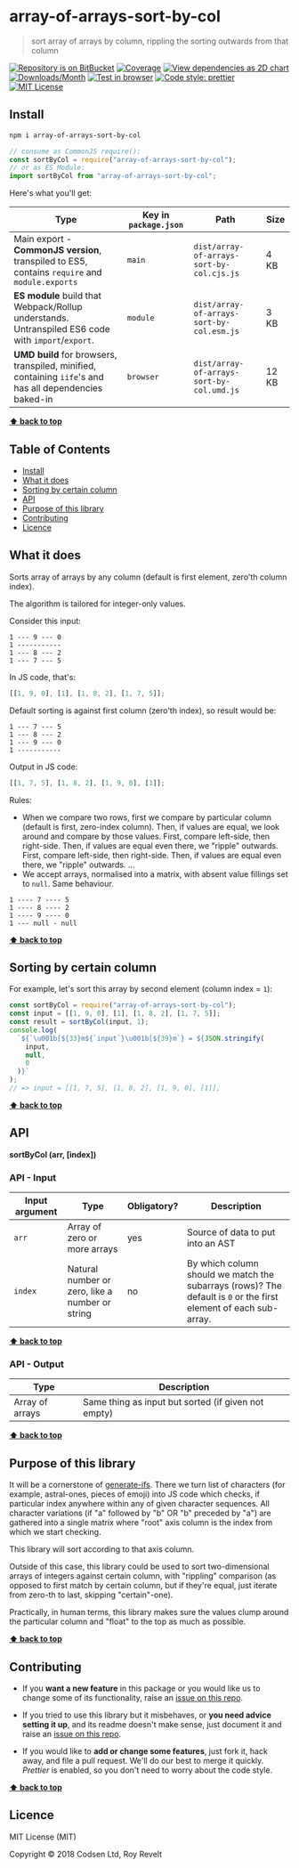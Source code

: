 # array-of-arrays-sort-by-col

> sort array of arrays by column, rippling the sorting outwards from that column

[![Repository is on BitBucket][bitbucket-img]][bitbucket-url]
[![Coverage][cov-img]][cov-url]
[![View dependencies as 2D chart][deps2d-img]][deps2d-url]
[![Downloads/Month][downloads-img]][downloads-url]
[![Test in browser][runkit-img]][runkit-url]
[![Code style: prettier][prettier-img]][prettier-url]
[![MIT License][license-img]][license-url]

## Install

```bash
npm i array-of-arrays-sort-by-col
```

```js
// consume as CommonJS require():
const sortByCol = require("array-of-arrays-sort-by-col");
// or as ES Module:
import sortByCol from "array-of-arrays-sort-by-col";
```

Here's what you'll get:

| Type                                                                                                    | Key in `package.json` | Path                                      | Size  |
| ------------------------------------------------------------------------------------------------------- | --------------------- | ----------------------------------------- | ----- |
| Main export - **CommonJS version**, transpiled to ES5, contains `require` and `module.exports`          | `main`                | `dist/array-of-arrays-sort-by-col.cjs.js` | 4 KB  |
| **ES module** build that Webpack/Rollup understands. Untranspiled ES6 code with `import`/`export`.      | `module`              | `dist/array-of-arrays-sort-by-col.esm.js` | 3 KB  |
| **UMD build** for browsers, transpiled, minified, containing `iife`'s and has all dependencies baked-in | `browser`             | `dist/array-of-arrays-sort-by-col.umd.js` | 12 KB |

**[⬆ back to top](#markdown-header-array-of-arrays-sort-by-col)**

## Table of Contents

- [Install](#markdown-header-install)
- [What it does](#markdown-header-what-it-does)
- [Sorting by certain column](#markdown-header-sorting-by-certain-column)
- [API](#markdown-header-api)
- [Purpose of this library](#markdown-header-purpose-of-this-library)
- [Contributing](#markdown-header-contributing)
- [Licence](#markdown-header-licence)

## What it does

Sorts array of arrays by any column (default is first element, zero'th column index).

The algorithm is tailored for integer-only values.

Consider this input:

```
1 --- 9 --- 0
1 -----------
1 --- 8 --- 2
1 --- 7 --- 5
```

In JS code, that's:

```js
[[1, 9, 0], [1], [1, 8, 2], [1, 7, 5]];
```

Default sorting is against first column (zero'th index), so result would be:

```
1 --- 7 --- 5
1 --- 8 --- 2
1 --- 9 --- 0
1 -----------
```

Output in JS code:

```js
[[1, 7, 5], [1, 8, 2], [1, 9, 0], [1]];
```

Rules:

- When we compare two rows, first we compare by particular column (default is first, zero-index column). Then, if values are equal, we look around and compare by those values. First, compare left-side, then right-side. Then, if values are equal even there, we "ripple" outwards. First, compare left-side, then right-side. Then, if values are equal even there, we "ripple" outwards. ...
- We accept arrays, normalised into a matrix, with absent value fillings set to `null`. Same behaviour.

```
1 ---- 7 ---- 5
1 ---- 8 ---- 2
1 ---- 9 ---- 0
1 --- null - null
```

**[⬆ back to top](#markdown-header-array-of-arrays-sort-by-col)**

## Sorting by certain column

For example, let's sort this array by second element (column index = `1`):

```js
const sortByCol = require("array-of-arrays-sort-by-col");
const input = [[1, 9, 0], [1], [1, 8, 2], [1, 7, 5]];
const result = sortByCol(input, 1);
console.log(
  `${`\u001b[${33}m${`input`}\u001b[${39}m`} = ${JSON.stringify(
    input,
    null,
    0
  )}`
);
// => input = [[1, 7, 5], [1, 8, 2], [1, 9, 0], [1]],
```

**[⬆ back to top](#markdown-header-array-of-arrays-sort-by-col)**

## API

**sortByCol (arr, [index])**

### API - Input

| Input argument | Type                                            | Obligatory? | Description                                                                                                      |
| -------------- | ----------------------------------------------- | ----------- | ---------------------------------------------------------------------------------------------------------------- |
| `arr`          | Array of zero or more arrays                    | yes         | Source of data to put into an AST                                                                                |
| `index`        | Natural number or zero, like a number or string | no          | By which column should we match the subarrays (rows)? The default is `0` or the first element of each sub-array. |

**[⬆ back to top](#markdown-header-array-of-arrays-sort-by-col)**

### API - Output

| Type            | Description                                         |
| --------------- | --------------------------------------------------- |
| Array of arrays | Same thing as input but sorted (if given not empty) |

**[⬆ back to top](#markdown-header-array-of-arrays-sort-by-col)**

## Purpose of this library

It will be a cornerstone of [generate-ifs](https://github.com/codsen/generate-ifs). There we turn list of characters (for example, astral-ones, pieces of emoji) into JS code which checks, if particular index anywhere within any of given character sequences. All character variations (if "a" followed by "b" OR "b" preceded by "a") are gathered into a single matrix where "root" axis column is the index from which we start checking.

This library will sort according to that axis column.

Outside of this case, this library could be used to sort two-dimensional arrays of integers against certain column, with "rippling" comparison (as opposed to first match by certain column, but if they're equal, just iterate from zero-th to last, skipping "certain"-one).

Practically, in human terms, this library makes sure the values clump around the particular column and "float" to the top as much as possible.

**[⬆ back to top](#markdown-header-array-of-arrays-sort-by-col)**

## Contributing

- If you **want a new feature** in this package or you would like us to change some of its functionality, raise an [issue on this repo](https://bitbucket.org/codsen/array-of-arrays-sort-by-col/issues/new).

- If you tried to use this library but it misbehaves, or **you need advice setting it up**, and its readme doesn't make sense, just document it and raise an [issue on this repo](https://bitbucket.org/codsen/array-of-arrays-sort-by-col/issues/new).

- If you would like to **add or change some features**, just fork it, hack away, and file a pull request. We'll do our best to merge it quickly. _Prettier_ is enabled, so you don't need to worry about the code style.

**[⬆ back to top](#markdown-header-array-of-arrays-sort-by-col)**

## Licence

MIT License (MIT)

Copyright © 2018 Codsen Ltd, Roy Revelt

[node-img]: https://img.shields.io/node/v/array-of-arrays-sort-by-col.svg?style=flat-square&label=works%20on%20node
[node-url]: https://www.npmjs.com/package/array-of-arrays-sort-by-col
[bitbucket-img]: https://img.shields.io/badge/repo-on%20BitBucket-brightgreen.svg?style=flat-square
[bitbucket-url]: https://bitbucket.org/codsen/array-of-arrays-sort-by-col
[cov-img]: https://coveralls.io/repos/bitbucket/codsen/array-of-arrays-sort-by-col/badge.svg?style=flat-square&branch=master
[cov-url]: https://coveralls.io/bitbucket/codsen/array-of-arrays-sort-by-col?branch=master
[deps2d-img]: https://img.shields.io/badge/deps%20in%202D-see_here-08f0fd.svg?style=flat-square
[deps2d-url]: http://npm.anvaka.com/#/view/2d/array-of-arrays-sort-by-col
[downloads-img]: https://img.shields.io/npm/dm/array-of-arrays-sort-by-col.svg?style=flat-square
[downloads-url]: https://npmcharts.com/compare/array-of-arrays-sort-by-col
[runkit-img]: https://img.shields.io/badge/runkit-test_in_browser-a853ff.svg?style=flat-square
[runkit-url]: https://npm.runkit.com/array-of-arrays-sort-by-col
[prettier-img]: https://img.shields.io/badge/code_style-prettier-ff69b4.svg?style=flat-square
[prettier-url]: https://prettier.io
[license-img]: https://img.shields.io/badge/licence-MIT-51c838.svg?style=flat-square
[license-url]: https://bitbucket.org/codsen/array-of-arrays-sort-by-col
